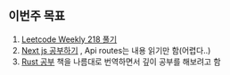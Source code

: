 ## 이번주 목표

1. [Leetcode Weekly 218 풀기](https://github.com/I-am-interested-in-Javascript/My-LeetCode-Weekly-Contest/tree/master/Week%209(week218))
2. [Next js 공부하기](https://github.com/hayoung0Lee/Next-js-docs/commit/e01bb7ce42fa4f2ac0fa9c093aef476c1766152d) , Api routes는 내용 읽기만 함(어렵다..)
3. [Rust 공부](https://github.com/I-am-interested-in-Javascript/Rust-Study) 책을 나름대로 번역하면서 깊이 공부를 해보려고 함
